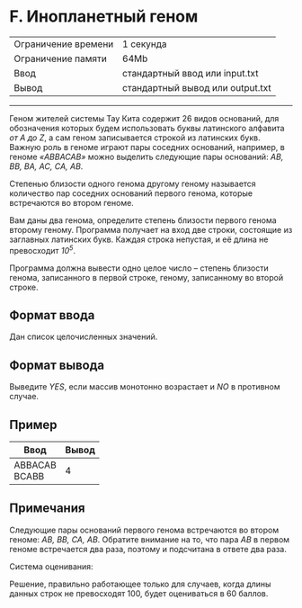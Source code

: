 # F. Инопланетный геном

<table>
  <tr>
  	<td>Ограничение времени</td>
  	<td>1 секунда</td>
  </tr>
  <tr>
  	<td>Ограничение памяти</td>
  	<td>64Mb</td>
  </tr>
  <tr>
  	<td>Ввод</td>
  	<td>стандартный ввод или input.txt</td>
  </tr>
  <tr>
  	<td>Вывод</td>
  	<td>стандартный вывод или output.txt</td>
  </tr>
</table>

---
Геном жителей системы Тау Кита содержит 26 видов оснований, для обозначения которых будем использовать буквы латинского алфавита *от A до Z*, а сам геном записывается строкой из латинских букв. Важную роль в геноме играют пары соседних оснований, например, в геноме *«ABBACAB»* можно выделить следующие пары оснований: *AB, BB, BA, AC, CA, AB*.

Степенью близости одного генома другому геному называется количество пар соседних оснований первого генома, которые встречаются во втором геноме.

Вам даны два генома, определите степень близости первого генома второму геному. Программа получает на вход две строки, состоящие из заглавных латинских букв. Каждая строка непустая, и её длина не превосходит *10<sup>5</sup>*.

Программа должна вывести одно целое число – степень близости генома, записанного в первой строке, геному, записанному во второй строке.

## Формат ввода

Дан список целочисленных значений.

## Формат вывода

Выведите *YES*, если массив монотонно возрастает и *NO* в противном случае.

## Пример

|Ввод|Вывод|
|---|---|
|ABBACAB<br>BCABB|4|

## Примечания

Следующие пары оснований первого генома встречаются во втором геноме: *AB, BB, CA, AB*. Обратите внимание на то, что пара *AB* в первом геноме встречается два раза, поэтому и подсчитана в ответе два раза.

Система оценивания:

Решение, правильно работающее только для случаев, когда длины данных строк не превосходят 100, будет оцениваться в 60 баллов.
